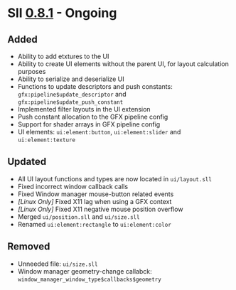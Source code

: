 # Sll [0.8.1] - Ongoing

## Added

- Ability to add etxtures to the UI
- Ability to create UI elements without the parent UI, for layout calculation purposes
- Ability to serialize and deserialize UI
- Functions to update descriptors and push constants: `gfx:pipeline$update_descriptor` and `gfx:pipeline$update_push_constant`
- Implemented filter layouts in the UI extension
- Push constant allocation to the GFX pipeline config
- Support for shader arrays in GFX pipeline config
- UI elements: `ui:element:button`, `ui:element:slider` and `ui:element:texture`

## Updated

- All UI layout functions and types are now located in `ui/layout.sll`
- Fixed incorrect window callback calls
- Fixed Window manager mouse-button related events
- *\[Linux Only\]* Fixed X11 lag when using a GFX context
- *\[Linux Only\]* Fixed X11 negative mouse position overflow
- Merged `ui/position.sll` and `ui/size.sll`
- Renamed `ui:element:rectangle` to `ui:element:color`

## Removed

- Unneeded file: `ui/size.sll`
- Window manager geometry-change callabck: `window_manager_window_type$callbacks$geometry`

[0.8.1]: https://github.com/sl-lang/sll/compare/sll-v0.8.0...main
